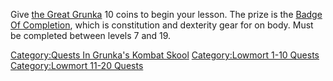 Give [the Great Grunka](Great_Grunka "wikilink") 10 coins to begin your
lesson. The prize is the [Badge Of
Completion](Badge_Of_Completion "wikilink"), which is constitution and
dexterity gear for on body. Must be completed between levels 7 and 19.

[Category:Quests In Grunka's Kombat
Skool](Category:Quests_In_Grunka's_Kombat_Skool "wikilink")
[Category:Lowmort 1-10 Quests](Category:Lowmort_1-10_Quests "wikilink")
[Category:Lowmort 11-20
Quests](Category:Lowmort_11-20_Quests "wikilink")
